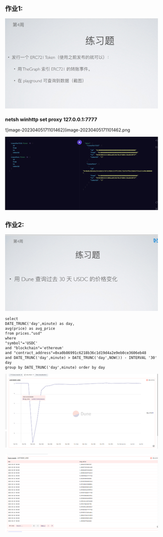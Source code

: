 ## 作业1:

![image-20230405160749154](image-20230405160749154.png)

### netsh winhttp set proxy 127.0.0.1:7777

![image-20230405171101462](image-20230405171101462.png

![image-20230405175054726](image-20230405175054726.png)

## 作业2:

![image-20230405171209632](image-20230405171209632.png)

```
select 
DATE_TRUNC('day',minute) as day,
avg(price) as avg_price
from prices."usd"  
where 
"symbol"='USDC' 
and "blockchain"='ethereum' 
and "contract_address"=0xa0b86991c6218b36c1d19d4a2e9eb0ce3606eb48 
and DATE_TRUNC('day',minute) > DATE_TRUNC('day',NOW()) - INTERVAL '30' day
group by DATE_TRUNC('day',minute) order by day
```

![image-20230405174147045](image-20230405174147045.png)

![image-20230405174154037](image-20230405174154037.png)